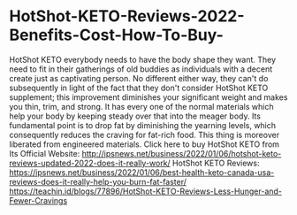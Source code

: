 # HotShot-KETO-Reviews-2022-Benefits-Cost-How-To-Buy-
HotShot KETO everybody needs to have the body shape they want. They need to fit in their gatherings of old buddies as individuals with a decent create just as captivating person. No different either way, they can't do subsequently in light of the fact that they don't consider HotShot KETO supplement; this improvement diminishes your significant weight and makes you thin, trim, and strong. It has every one of the normal materials which help your body by keeping steady over that into the meager body. Its fundamental point is to drop fat by diminishing the yearning levels, which consequently reduces the craving for fat-rich food. This thing is moreover liberated from engineered materials. Click here to buy HotShot KETO from Its Official Website: http://ipsnews.net/business/2022/01/06/hotshot-keto-reviews-updated-2022-does-it-really-work/  HotShot KETO Reviews: https://ipsnews.net/business/2022/01/06/best-health-keto-canada-usa-reviews-does-it-really-help-you-burn-fat-faster/  https://teachin.id/blogs/77896/HotShot-KETO-Reviews-Less-Hunger-and-Fewer-Cravings
